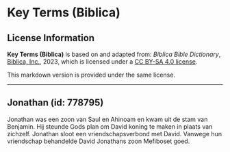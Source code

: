 # Key Terms (Biblica)

## License Information

**Key Terms (Biblica)** is based on and adapted from: _Biblica Bible Dictionary_, [Biblica, Inc.](https://www.biblica.com/), 2023, which is licensed under a [CC BY-SA 4.0 license](https://creativecommons.org/licenses/by-sa/4.0/legalcode.en).

This markdown version is provided under the same license.



--------------------------------

## Jonathan (id: 778795)

Jonathan was een zoon van Saul en Ahinoam en kwam uit de stam van Benjamin. Hij steunde Gods plan om David koning te maken in plaats van zichzelf. Jonathan sloot een vriendschapsverbond met David. Vanwege hun vriendschap behandelde David Jonathans zoon Mefiboset goed.


